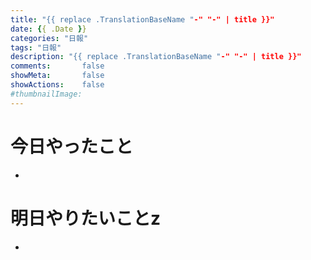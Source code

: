 ```yaml
---
title: "{{ replace .TranslationBaseName "-" "-" | title }}"
date: {{ .Date }}
categories: "日報"
tags: "日報"
description: "{{ replace .TranslationBaseName "-" "-" | title }}"
comments:       false
showMeta:       false
showActions:    false
#thumbnailImage: 
---
```

# 今日やったこと
- 

# 明日やりたいことz
- 
